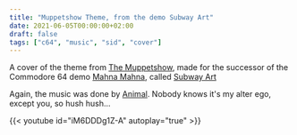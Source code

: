 ```yaml
---
title: "Muppetshow Theme, from the demo Subway Art"
date: 2021-06-05T00:00:00+02:00
draft: false
tags: ["c64", "music", "sid", "cover"]
---
```


A cover of the theme from [The
Muppetshow](https://www.imdb.com/title/tt0074028/), made for the successor of
the Commodore 64 demo [Mahna Mahna](/posts/mahnamahna),
called [Subway Art](https://csdb.dk/release/?id=205027)

Again, the music was done by [Animal](https://csdb.dk/scener/?id=35839). Nobody
knows it's my alter ego, except you, so hush hush...

{{< youtube id="iM6DDDg1Z-A" autoplay="true" >}}
